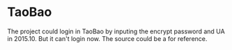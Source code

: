 # TaoBao
The project could login in TaoBao by inputing the encrypt password and UA in 2015.10.  But it can't login now. The source could be a  for reference.
